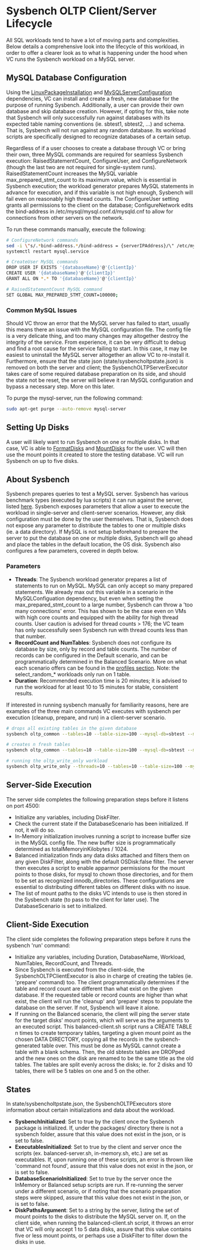 # Sysbench OLTP Client/Server Lifecycle

All SQL workloads tend to have a lot of moving parts and complexities. Below details a comprehensive look into the lifecycle of this workload, in order to offer a clearer look as to what is happening under the hood when VC runs the Sysbench workload on a MySQL server.

## MySQL Database Configuration
Using the [LinuxPackageInstallation](../../dependencies/0060-install-mysql.md) and [MySQLServerConfiguration](../../dependencies/0060-install-mysql-database.md) dependencies, VC can install and create a fresh, new database for the purpose of running Sysbench. Additionally, a user can provide their own database and skip database creation. However, if opting for this, take note that Sysbench will only successfully run against databases with its expected table naming conventions (ie. sbtest1, sbtest2, ...) and schema. That is, Sysbench will not run against any random database. Its workload scripts are specifically designed to recognize databases of a certain setup.

Regardless of if a user chooses to create a database through VC or bring their own, three MySQL commands are required for seamless Sysbench execution: RaisedStatementCount, ConfigureUser, and ConfigureNetwork (though the last two are not required for single-system runs). RaisedStatementCount increases the MySQL variable max_prepared_stmt_count to its maximum value, which is essential in Sysbench execution; the workload generator prepares MySQL statements in advance for execution, and if this variable is not high enough, Sysbench will fail even on reasonably high thread counts. The ConfigureUser setting grants all permissions to the client on the database; ConfigureNetwork edits the bind-address in /etc/mysql/mysql.conf.d/mysqld.cnf to allow for connections from other servers on the network.

To run these commands manually, execute the following:
``` bash
# ConfigureNetwork commands
sed -i \"s/.*bind-address.*/bind-address = {serverIPAddress}/\" /etc/mysql/mysql.conf.d/mysqld.cnf
systemctl restart mysql.service

# CreateUser MySQL commands
DROP USER IF EXISTS '{databaseName}'@'{clientIp}'
CREATE USER '{databaseName}'@'{clientIp}'
GRANT ALL ON *.* TO '{databaseName}'@'{clientIp}'

# RaisedStatementCount MySQL command
SET GLOBAL MAX_PREPARED_STMT_COUNT=100000;
```

### Common MySQL Issues
Should VC throw an error that the MySQL server has failed to start, usually this means there an issue with the MySQL configuration file. The config file is a very delicate thing, and too many changes may altogether destroy the integrity of the service. From experience, it can be very difficult to debug and find a root cause for the service failing to start. In this case, it may be easiest to uninstall the MySQL server altogether an allow VC to re-install it. Furthermore, ensure that the state json (state/sysbencholtpstate.json) is removed on both the server and client; the SysbenchOLTPServerExecutor takes care of some required database preparation on its side, and should the state not be reset, the server will believe it ran MySQL configuration and bypass a necessary step. More on this later.

To purge the mysql-server, run the following command:
``` bash
sudo apt-get purge --auto-remove mysql-server
```

## Setting Up Disks
A user will likely want to run Sysbench on one or multiple disks. In that case, VC is able to [FormatDisks](../../dependencies/0070-format-disks.md) and [MountDisks](../../dependencies/0071-mount-disks.md) for the user. VC will then use the mount points it created to store the testing database. VC will run Sysbench on up to five disks.

## About Sysbench
Sysbench prepares queries to test a MySQL server. Sysbench has various benchmark types (executed by lua scripts) it can run against the server, listed [here](./sysbench-oltp.md).
Sysbench exposes parameters that allow a user to execute the workload in single-server and client-server scenarios. However, any disk configuration must be done by the user themselves. That is, Sysbench does not expose any parameter to distribute the tables to one or multiple disks (ie. a data directory). If MySQL is not setup beforehand to prepare the server to put the database on one or multiple disks, Sysbench will go ahead and place the tables in the default location, the OS disk.
Sysbench also configures a few parameters, covered in depth below.

### Parameters

* **Threads**: The Sysbench workload generator prepares a list of statements to run on MySQL. MySQL can only accept so many prepared statements. We already max out this variable in a scenario in the MySQLConfiguation dependency, but even when setting the max_prepared_stmt_count to a large number, Sysbench can throw a 'too many connections' error. This has shown to be the case even on VMs with high core counts and equipped with the ability for high thread counts. User caution is advised for thread counts > 176; the VC team has only successfully seen Sysbench run with thread counts less than that number.
* **RecordCount and NumTables**: Sysbench does not configure its database by size, only by record and table counts. The number of records can be configured in the Default scenario, and can be programmatically determined in the Balanced Scenario. More on what each scenario offers can be found in the [profiles section](./sysbench-oltp-profiles.md). Note: the select_random_* workloads only run on 1 table.
* **Duration**: Recommended execution time is 20 minutes; it is advised to run the workload for at least 10 to 15 minutes for stable, consistent results.

If interested in running sysbench manually for familiarity reasons, here are examples of the three main commands VC executes with sysbench per execution (cleanup, prepare, and run) in a client-server scenario.

``` bash
# drops all existing tables in the given database
sysbench oltp_common --tables=10 --table-size=100 --mysql-db=sbtest --mysql-host=1.2.3.4 cleanup

# creates n fresh tables
sysbench oltp_common --tables=10 --table-size=100 --mysql-db=sbtest --mysql-host=1.2.3.4 prepare

# running the oltp_write_only workload
sysbench oltp_write_only --threads=10 --tables=10 --table-size=100 --mysql-db=sbtest --mysql-host=1.2.3.4 --time=600 run
```

## Server-Side Execution
The server side completes the following preparation steps before it listens on port 4500:

* Initialize any variables, including DiskFilter.
* Check the current state if the DatabaseScenario has been initialized. If not, it will do so.
* In-Memory initialization involves running a script to increase buffer size in the MySQL config file. The new buffer size is programmatically determined as totalMemoryinKilobytes / 1024.
* Balanced initialization finds any data disks attached and filters them on any given DiskFilter, along with the default OSDisk:false filter. The server then executes a script to enable apparmor permissions for the mount points to those disks, for mysql to chown those directories, and for them to be set as recognized innodb_directories. These configurations are essential to distributing different tables on different disks with no issue.
* The list of mount paths to the disks VC intends to use is then stored in the Sysbench state (to pass to the client for later use). The DatabaseScenario is set to initialized.
 
## Client-Side Execution
The client side completes the following preparation steps before it runs the sysbench 'run' command:

* Initialize any variables, including Duration, DatabaseName, Workload, NumTables, RecordCount, and Threads.
* Since Sysbench is executed from the client-side, the SysbenchOLTPClientExecutor is also in charge of creating the tables (ie. 'prepare' command) too. The client programmatically determines if the table and record count are different than what exist on the given database. If the requested table or record counts are higher than what exist, the client will run the 'cleanup' and 'prepare' steps to populate the database on the server. If not, Sysbench will leave it alone.
* If running on the Balanced scenario, the client will ping the server state for the target disks' mount points, which will serve as the arguments to an executed script. This balanced-client.sh script runs a CREATE TABLE n times to create temporary tables, targeting a given mount point as the chosen DATA DIRECTORY, copying all the records in the sysbench-generated table over. This must be done as MySQL cannot create a table with a blank schema. Then, the old sbtestx tables are DROPped and the new ones on the disk are renamed to be the same title as the old tables. The tables are split evenly across the disks; ie. for 2 disks and 10 tables, there will be 5 tables on one and 5 on the other.

## States
In state/sysbencholtpstate.json, the SysbenchOLTPExecutors store information about certain initializations and data about the workload.

* **SysbenchInitialized**: Set to true by the client once the Sysbench package is initialized. If, under the packages/ directory there is not a sysbench folder, assure that this value does not exist in the json, or is set to false.
* **ExecutablesInitialized**: Set to true by the client and server once the scripts (ex. balanced-server.sh, in-memory.sh, etc.) are set as executables. If, upon running one of these scripts, an error is thrown like 'command not found', assure that this value does not exist in the json, or is set to false.
* **DatabaseScenarioInitialized**: Set to true by the server once the InMemory or Balanced setup scripts are run. If re-running the server under a different scenario, or if noting that the scenario preparation steps were skipped, assure that this value does not exist in the json, or is set to false.
* **DiskPathsArgument**: Set to a string by the server, listing the set of mount points to the disks to distribute the MySQL server on. If, on the client side, when running the balanced-client.sh script, it throws an error that VC will only accept 1 to 5 data disks, assure that this value contains five or less mount points, or perhaps use a DiskFilter to filter down the disks in use.
